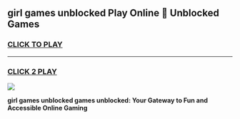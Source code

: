 
## girl games unblocked Play Online 👋 Unblocked Games
<h3>
<a href="https://premium.freeplayer.one?title=girl_games_unblocked&ref=19F">CLICK TO PLAY</a></h3>
<hr>

<h3>
<a href="https://premium.freeplayer.one?title=girl_games_unblocked&ref=19F">CLICK 2 PLAY</a>
  
</h3>

<a href="https://premium.freeplayer.one?title=girl_games_unblocked&ref=19F"><img src="https://clearcache.store/games.png"></a>


**girl games unblocked games unblocked: Your Gateway to Fun and Accessible Online Gaming**
